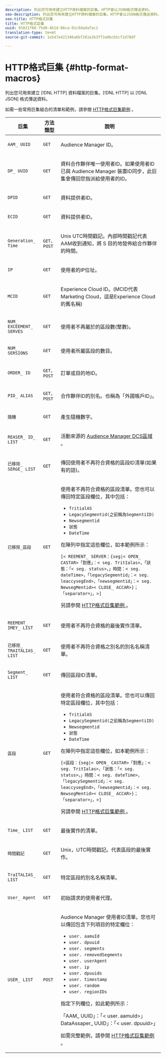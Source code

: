```yaml
---
description: 列出您可用來建立HTTP資料檔案的巨集。HTTP會以JSON格式傳送資料。
seo-description: 列出您可用來建立HTTP資料檔案的巨集。HTTP會以JSON格式傳送資料。
seo-title: HTTP格式巨集
title: HTTP格式巨集
uuid: 91021f60-75d0-4b1d-86ca-91c9dadafac1
translation-type: tm+mt
source-git-commit: 1a547e421346a6bf281e2b3ff3a0bcb5cf1d78df

---
```



# HTTP格式巨集 {#http-format-macros}

列出您可用來建立 [!DNL HTTP] 資料檔案的巨集。[!DNL HTTP] 以 [!DNL JSON] 格式傳送資料。

如需一些常用巨集組合的清單和範例，請參閱 [HTTP格式巨集範例](../formats/web-format-examples.md) 。

<table id="table_72A72EA63C3643FB84B47A76CD2CC1CA"> 
 <thead> 
  <tr> 
   <th colname="col1" class="entry"> 巨集 </th> 
   <th colname="col2" class="entry"> 方法類型 </th> 
   <th colname="col3" class="entry"> 說明 </th> 
  </tr> 
 </thead>
 <tbody> 
  <tr> 
   <td colname="col1"> <p> <code>AAM_ UUID</code> </p> </td> 
   <td colname="col2"> <p> <code>GET</code> </p> </td> 
   <td colname="col3"> <p> <span class="keyword"> Audience Manager </span> ID。 </p> </td> 
  </tr> 
  <tr> 
   <td colname="col1"> <p> <code>DP_ UUID</code> </p> </td> 
   <td colname="col2"> <p> <code>GET</code> </p> </td> 
   <td colname="col3"> <p>資料合作夥伴唯一使用者ID。如果使用者ID已與 <span class="keyword"> Audience Manager </span> 裝置ID同步，此巨集會傳回您指派給使用者的ID。 </p> </td> 
  </tr> 
  <tr> 
   <td colname="col1"> <p> <code>DPID</code> </p> </td> 
   <td colname="col2"> <p> <code>GET</code> </p> </td> 
   <td colname="col3"> <p>資料提供者ID。 </p> </td> 
  </tr> 
  <tr> 
   <td colname="col1"> <p> <code>ECID</code> </p> </td> 
   <td colname="col2"> <p> <code>GET</code> </p> </td> 
   <td colname="col3"> <p>資料提供者ID。 </p> </td> 
  </tr> 
  <tr> 
   <td colname="col1"> <p> <code>Generation_ Time</code> </p> </td> 
   <td colname="col2"> <p> <code>GET，POST</code> </p> </td> 
   <td colname="col3"> <p>Unix UTC時間戳記。內部時間戳記代表AAM收到通知，將 <span class="wintitle"> S </span> 目的地發佈給合作夥伴的時間。 </p> </td> 
  </tr> 
  <tr> 
   <td colname="col1"> <p> <code>IP</code> </p> </td> 
   <td colname="col2"> <p> <code>GET</code> </p> </td> 
   <td colname="col3"> <p>使用者的IP位址。 </p> </td> 
  </tr>
    <tr> 
   <td colname="col1"> <p> <code>MCID</code> </p> </td> 
   <td colname="col2"> <p> <code>GET</code> </p> </td> 
   <td colname="col3"> <p>Experience Cloud ID。(MCID代表Marketing Cloud，這是Experience Cloud的舊名稱) </p> </td> 
  </tr> 
  <tr> 
   <td colname="col1"> <p> <code>NUM_ EXCEEMENT_ SERVES</code> </p> </td> 
   <td colname="col2"> <p> <code>GET</code> </p> </td> 
   <td colname="col3"> <p>使用者不再屬於的區段數(整數)。 </p> </td> 
  </tr> 
  <tr> 
   <td colname="col1"> <p> <code>NUM_ SERSIONS</code> </p> </td> 
   <td colname="col2"> <p> <code>GET</code> </p> </td> 
   <td colname="col3"> <p>使用者所屬區段的數目。 </p> </td> 
  </tr> 
  <tr> 
   <td colname="col1"> <p> <code>ORDER_ ID</code> </p> </td> 
   <td colname="col2"> <p> <code>GET，POST</code> </p> </td> 
   <td colname="col3"> <p>訂單或目的地ID。 </p> </td> 
  </tr> 
  <tr> 
   <td colname="col1"> <p> <code>PID_ ALIAS</code> </p> </td> 
   <td colname="col2"> <p> <code>GET，POST</code> </p> </td> 
   <td colname="col3"> <p>合作夥伴ID的別名。也稱為「外國帳戶ID」。 </p> </td> 
  </tr> 
  <tr> 
   <td colname="col1"> <p> <code>隨機</code> </p> </td> 
   <td colname="col2"> <p> <code>GET</code> </p> </td> 
   <td colname="col3"> <p>產生隨機數字。 </p> </td> 
  </tr> 
  <tr> 
   <td colname="col1"> <p> <code>REASER_ ID_ LIST</code> </p> </td> 
   <td colname="col2"> <p> <code>GET</code> </p> </td> 
   <td colname="col3"> <p>活動來源的 <a href="https://docs.adobe.com/help/en/audience-manager/user-guide/api-and-sdk-code/dcs/dcs-api-reference/dcs-regions.html"> Audience Manager DCS區域 </a> 。</p> </td> 
  </tr> 
  <tr> 
   <td colname="col1"> <p> <code>已移除_ SERGE_ LIST</code> </p> </td> 
   <td colname="col2"> <p> <code>GET</code> </p> </td> 
   <td colname="col3"> <p>傳回使用者不再符合資格的區段ID清單(如果有的話)。 </p> </td> 
  </tr> 
  <tr> 
   <td colname="col1"> <p> <code>已移除_區段</code> </p> </td> 
   <td colname="col2"> <p> <code>GET</code> </p> </td> 
   <td colname="col3"> <p>使用者不再符合資格的區段清單。您也可以傳回特定區段欄位，其中包括： </p> <p> 
     <ul id="ul_29B83093A7624A908F0C06F2A248981A"> 
      <li id="li_57A60A54F5D44E38ACB4E2648095F246"> <code>TritialAS</code> </li> 
      <li id="li_4079F646493F40DBA0CE75D662A69454"> <code>LegacySegmentid(之前稱為SegmentiID)</code> </li> 
      <li id="li_D3509A2D379E4C1FB3BC1B5E7D45A916"> <code>Newsegmentid</code> </li> 
      <li id="li_EA901C20EEEB4CFAA39A5E0E822D2394"> <code>狀態</code> </li> 
      <li id="li_6310E21F88CC4691980DD3C9D551409F"> <code>DateTime</code> </li> 
     </ul> </p> <p>在陣列中指定這些欄位，如本範例所示： </p> <p> <code>[&lt; REEMENT_ SERVER：{seg|&lt; OPEN_ CASTAR&gt;「對應」：&lt; seg. TritIalas&gt;，「狀態：「&lt; seg. status&gt;，」時間：&lt; seg. dateTime&gt;，「legacySegmentid」：&lt; seg. leaccysegEnd&gt;，「newsegmentid」：&lt; seg. NewsegMentid&gt;&lt; CLOSE_ ACCAR&gt;}；「separator=」，&gt;]</code> </p> <p>另請參閱 <a href="../formats/web-format-examples.md#reference_98828E32B0964FF9AAC7C5400E88BA31"> HTTP格式巨集範例 </a>。 </p> </td> 
  </tr> 
  <tr> 
   <td colname="col1"> <p> <code>REEMENT_ IMEY_ LIST</code> </p> </td> 
   <td colname="col2"> <p> <code>GET</code> </p> </td> 
   <td colname="col3"> 使用者不再符合資格的最後實作清單。 </td> 
  </tr> 
  <tr> 
   <td colname="col1"> <p> <code>已移除_ TRAITALIAS_ LIST</code> </p> </td> 
   <td colname="col2"> <p> <code>GET</code> </p> </td> 
   <td colname="col3"> <p>使用者不再符合資格之別名的別名名稱清單。 </p> </td> 
  </tr> 
  <tr> 
   <td colname="col1"> <p> <code>Segment_ LIST</code> </p> </td> 
   <td colname="col2"> <p> <code>GET</code> </p> </td> 
   <td colname="col3"> <p>傳回區段ID清單。 </p> </td> 
  </tr> 
  <tr> 
   <td colname="col1"> <p> <code>區段</code> </p> </td> 
   <td colname="col2"> <p> <code>GET</code> </p> </td> 
   <td colname="col3"> <p>使用者符合資格的區段清單。您也可以傳回特定區段欄位，其中包括： </p> <p> 
     <ul id="ul_9209683A8E0A4B8081E5EFA4602F743F"> 
      <li id="li_D796526C1C9E45BEA891D619539888C4"> <code>TritialAS</code> </li> 
      <li id="li_BF12E010E1AD432C84605B9817F209DD"> <code>LegacySegmentid(之前稱為SegmentiID)</code> </li> 
      <li id="li_4A81E3B715254549B9EADB983A2FC32B"> <code>Newsegmentid</code> </li> 
      <li id="li_1F01A60829DF4C87879D94299E1D589C"> <code>狀態</code> </li> 
      <li id="li_E52F10CD5A04487D81A4B1750B0DC4E3"> <code>DateTime</code> </li> 
     </ul> </p> <p>在陣列中指定這些欄位，如本範例所示： </p> <p> <code>[&lt;區段：{seg|&lt; OPEN_ CASTAR&gt;「對應」：&lt; seg. TritIalas&gt;，「狀態：「&lt; seg. status&gt;，」時間：&lt; seg. dateTime&gt;，「legacySegmentid」：&lt; seg. leaccysegEnd&gt;，「newsegmentid」：&lt; seg. NewsegMentid&gt;&lt; CLOSE_ ACCAR&gt;}；「separator=」，&gt;]</code> </p> <p>另請參閱 <a href="../formats/web-format-examples.md#reference_98828E32B0964FF9AAC7C5400E88BA31"> HTTP格式巨集範例 </a>。 </p> </td> 
  </tr> 
  <tr> 
   <td colname="col1"> <p> <code>Time_ LIST</code> </p> </td> 
   <td colname="col2"> <p> <code>GET</code> </p> </td> 
   <td colname="col3"> <p>最後實作的清單。 </p> </td> 
  </tr> 
  <tr> 
   <td colname="col1"> <p> <code>時間戳記</code> </p> </td> 
   <td colname="col2"> <p> <code>GET</code> </p> </td> 
   <td colname="col3"> <p>Unix，UTC時間戳記。代表區段的最後實作。 </p> </td> 
  </tr> 
  <tr> 
   <td colname="col1"> <p> <code>TraITALIAS_ LIST</code> </p> </td> 
   <td colname="col2"> <p> <code>GET</code> </p> </td> 
   <td colname="col3"> <p>特定區段的別名名稱清單。 </p> </td> 
  </tr> 
  <tr> 
   <td colname="col1"> <p> <code>User_ Agent</code> </p> </td> 
   <td colname="col2"> <p> <code>GET</code> </p> </td> 
   <td colname="col3"> <p>初始請求的使用者代理。 </p> </td> 
  </tr> 
  <tr> 
   <td colname="col1"> <p> <code>USER_ LIST</code> </p> </td> 
   <td colname="col2"> <p> <code>POST</code> </p> </td> 
   <td colname="col3"> <p><span class="keyword"> Audience Manager </span> 使用者ID清單。您也可以傳回包含下列項目的特定欄位： </p> 
    <ul id="ul_B6857D809FDC46749B7E745BD8C45F8E"> 
     <li id="li_F31CD82D16ED41FD82518141D90B5B35"> <code>user. aamuId</code> </li> 
     <li id="li_623FA758C84D4A2D9B25C7FBE90F62B7"> <code>user. dpuuid</code> </li> 
     <li id="li_976B941908EB494EB476B5FB68B8972D"> <code>user. segments</code> </li> 
     <li id="li_D7E129833D1E4D59A554FFCE353924EE"> <code>user. removedSegments</code> </li> 
     <li id="li_8B3DD69D3FE3493492FC9F162812FCD5"> <code>user. userAgent</code> </li> 
     <li id="li_8C7EA05585A64141876DF169C31322FE"> <code>user. ip</code> </li> 
     <li id="li_678076A31A7743C480F718C9E7A07E99"> <code>user. dpuuids</code> </li> 
     <li id="li_B598A5AED28C4304972E51DBD4E480D8"> <code>user. timestamp</code> </li> 
     <li id="li_8424D540282F449CA5AF6B3CC343DDCB"> <code>user. random</code> </li>
     <li><code>user. regionIDs</code></li> 
    </ul> <p>指定下列欄位，如此範例所示： </p> <p> 
     <codeblock>
       「AAM_ UUID」：「&lt; user. aamuId&gt;」DataAssaper_ UUID」：「&lt; user. dpuuid&gt;」 
     </codeblock> </p> <p>如需完整範例，請參閱 <a href="../formats/web-format-examples.md#reference_98828E32B0964FF9AAC7C5400E88BA31"> HTTP格式巨集範例 </a> 。 </p> </td> 
  </tr>
 </tbody>
</table>